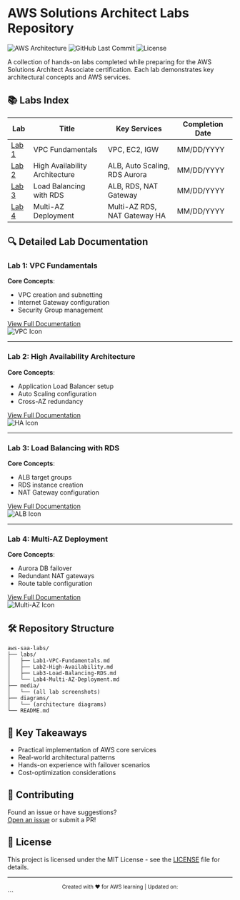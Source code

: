 # AWS Solutions Architect Labs Repository

![AWS Architecture](https://img.shields.io/badge/AWS-Certified%20Solutions%20Architect-orange?logo=amazon-aws)
![GitHub Last Commit](https://img.shields.io/github/last-commit/yourusername/your-repo)
![License](https://img.shields.io/badge/License-MIT-blue)

A collection of hands-on labs completed while preparing for the AWS Solutions Architect Associate certification. Each lab demonstrates key architectural concepts and AWS services.

## 📚 Labs Index

| Lab                                 | Title                          | Key Services                  | Completion Date |
| ----------------------------------- | ------------------------------ | ----------------------------- | --------------- |
| [Lab 1](#lab-1-vpc-fundamentals)    | VPC Fundamentals               | VPC, EC2, IGW                 | MM/DD/YYYY      |
| [Lab 2](#lab-2-ha-architecture)     | High Availability Architecture | ALB, Auto Scaling, RDS Aurora | MM/DD/YYYY      |
| [Lab 3](#lab-3-load-balancing-rds)  | Load Balancing with RDS        | ALB, RDS, NAT Gateway         | MM/DD/YYYY      |
| [Lab 4](#lab-4-multi-az-deployment) | Multi-AZ Deployment            | Multi-AZ RDS, NAT Gateway HA  | MM/DD/YYYY      |

## 🔍 Detailed Lab Documentation

### Lab 1: VPC Fundamentals

<a name="lab-1-vpc-fundamentals"></a>
**Core Concepts**:

- VPC creation and subnetting
- Internet Gateway configuration
- Security Group management

[View Full Documentation](./labs/Lab1-VPC-Fundamentals.md)  
![VPC Icon](https://img.icons8.com/color/48/000000/amazon-vpc.png)

---

### Lab 2: High Availability Architecture

<a name="lab-2-ha-architecture"></a>
**Core Concepts**:

- Application Load Balancer setup
- Auto Scaling configuration
- Cross-AZ redundancy

[View Full Documentation](./labs/Lab2-High-Availability.md)  
![HA Icon](https://img.icons8.com/color/48/000000/high-availability.png)

---

### Lab 3: Load Balancing with RDS

<a name="lab-3-load-balancing-rds"></a>
**Core Concepts**:

- ALB target groups
- RDS instance creation
- NAT Gateway configuration

[View Full Documentation](./labs/Lab3-Load-Balancing-RDS.md)  
![ALB Icon](https://img.icons8.com/color/48/000000/load-balancer.png)

---

### Lab 4: Multi-AZ Deployment

<a name="lab-4-multi-az-deployment"></a>
**Core Concepts**:

- Aurora DB failover
- Redundant NAT gateways
- Route table configuration

[View Full Documentation](./labs/Lab4-Multi-AZ-Deployment.md)  
![Multi-AZ Icon](https://img.icons8.com/color/48/000000/multiple-devices.png)

## 🛠️ Repository Structure

```
aws-saa-labs/
├── labs/
│   ├── Lab1-VPC-Fundamentals.md
│   ├── Lab2-High-Availability.md
│   ├── Lab3-Load-Balancing-RDS.md
│   └── Lab4-Multi-AZ-Deployment.md
├── media/
│   └── (all lab screenshots)
├── diagrams/
│   └── (architecture diagrams)
└── README.md
```

## 📌 Key Takeaways

- Practical implementation of AWS core services
- Real-world architectural patterns
- Hands-on experience with failover scenarios
- Cost-optimization considerations

## 🤝 Contributing

Found an issue or have suggestions?  
[Open an issue](https://github.com/DSTIXX05/My-Learning-Journey/tree/main/Architecting%20with%20AWS%20Labs/issues) or submit a PR!

## 📜 License

This project is licensed under the MIT License - see the [LICENSE](./LICENSE) file for details.

---

<div align="center">
  <sub>Created with ❤️ for AWS learning | Updated on: <script>document.write(new Date().toLocaleDateString());</script></sub>
</div>
```
